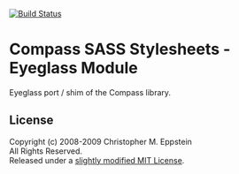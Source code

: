 [![Build Status](https://travis-ci.org/lupenium/eyeglass-compass.svg?branch=master)](https://travis-ci.org/lupenium/eyeglass-compass)

# Compass SASS Stylesheets - Eyeglass Module

Eyeglass port / shim of the Compass library.

## License
Copyright (c) 2008-2009 Christopher M. Eppstein<br>
All Rights Reserved.<br>
Released under a [slightly modified MIT License](https://github.com/Compass/compass/blob/stable/LICENSE.markdown).
